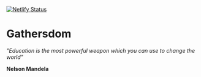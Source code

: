 [![Netlify Status](https://api.netlify.com/api/v1/badges/09ea3a14-c22e-4e61-a743-6a5eebd7f29b/deploy-status)](https://app.netlify.com/sites/eloquent-jennings-e20bd6/deploys)

# Gathersdom

*"Education is the most powerful weapon which you can use to change the world"*

**Nelson Mandela**
